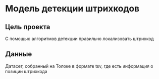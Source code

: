 # Модель детекции штрихкодов

## Цель проекта
С помощью алгоритмов детекции правильно локализовать штрихкод

## Данные
Датасет, собранный на Толоке в формате tsv, где есть информация о позиции штрихкода
